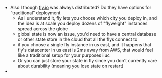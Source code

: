 - Also I though [fly.io](http://fly.io/) was always distributed? Do they have options for “traditional” deployment
	- As i understand it, fly lets you choose which city you deploy in, and the idea is at scale you deploy dozens of "flyweight" instances spread across the globe
	- global state is now an issue, you'd need to have a central database or other state store in the cloud that all the flys connect to
	- if you choose a single fly instance in us east, and it happens that fly's datacenter in us east is 2ms away from AWS, that would feel like a traditional setup for your purposes iiuc
	- Or you can just store your state in fly since you don't currently care about durability (meaning you lose state on restart)
-
